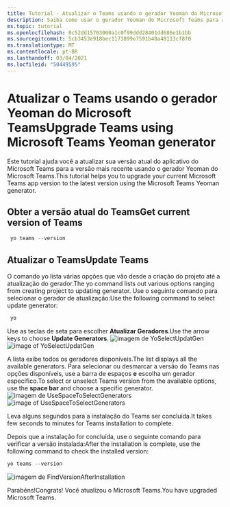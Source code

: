 ```yaml
---
title: Tutorial - Atualizar o Teams usando o gerador Yeoman do Microsoft Teams
description: Saiba como usar o gerador Yeoman do Microsoft Teams para atualizar o Teams.
ms.topic: tutorial
ms.openlocfilehash: 0c52dd15703000a1c0f99ddd28401dd686e1b1bb
ms.sourcegitcommit: 5cb3453e918bec1173899e7591b48a48113cf8f0
ms.translationtype: MT
ms.contentlocale: pt-BR
ms.lasthandoff: 03/04/2021
ms.locfileid: "50449595"
---
```

# <a name="upgrade-teams-using-microsoft-teams-yeoman-generator"></a><span data-ttu-id="33c94-103">Atualizar o Teams usando o gerador Yeoman do Microsoft Teams</span><span class="sxs-lookup"><span data-stu-id="33c94-103">Upgrade Teams using Microsoft Teams Yeoman generator</span></span>
<span data-ttu-id="33c94-104">Este tutorial ajuda você a atualizar sua versão atual do aplicativo do Microsoft Teams para a versão mais recente usando o gerador Yeoman do Microsoft Teams.</span><span class="sxs-lookup"><span data-stu-id="33c94-104">This tutorial helps you to upgrade your current Microsoft Teams app version to the latest version using the Microsoft Teams Yeoman generator.</span></span>

## <a name="get-current-version-of-teams"></a><span data-ttu-id="33c94-105">Obter a versão atual do Teams</span><span class="sxs-lookup"><span data-stu-id="33c94-105">Get current version of Teams</span></span>
```PowerShell
 yo teams --version
```

## <a name="update-teams"></a><span data-ttu-id="33c94-106">Atualizar o Teams</span><span class="sxs-lookup"><span data-stu-id="33c94-106">Update Teams</span></span>
<span data-ttu-id="33c94-107">O comando yo lista várias opções que vão desde a criação do projeto até a atualização do gerador.</span><span class="sxs-lookup"><span data-stu-id="33c94-107">The yo command lists out various options ranging from creating project to updating generator.</span></span> <span data-ttu-id="33c94-108">Use o seguinte comando para selecionar o gerador de atualização:</span><span class="sxs-lookup"><span data-stu-id="33c94-108">Use the following command to select update generator:</span></span>
```PowerShell
 yo
```

<span data-ttu-id="33c94-109">Use as teclas de seta para escolher **Atualizar Geradores**.</span><span class="sxs-lookup"><span data-stu-id="33c94-109">Use the arrow keys to choose **Update Generators**.</span></span>
<span data-ttu-id="33c94-110">![imagem de YoSelectUpdatGen](~/assets/images/Update-Teams/YoSelectUpdateGen.png)</span><span class="sxs-lookup"><span data-stu-id="33c94-110">![image of YoSelectUpdatGen](~/assets/images/Update-Teams/YoSelectUpdateGen.png)</span></span>

<span data-ttu-id="33c94-111">A lista exibe todos os geradores disponíveis.</span><span class="sxs-lookup"><span data-stu-id="33c94-111">The list displays all the available generators.</span></span> <span data-ttu-id="33c94-112">Para selecionar ou desmarcar a versão do Teams nas opções disponíveis, use a barra de espaços **e** escolha um gerador específico.</span><span class="sxs-lookup"><span data-stu-id="33c94-112">To select or unselect Teams version from the available options, use the **space bar** and choose a specific generator.</span></span>
<span data-ttu-id="33c94-113">![imagem de UseSpaceToSelectGenerators](~/assets/images/Update-Teams/UseSpaceToSelectGenerators.png)</span><span class="sxs-lookup"><span data-stu-id="33c94-113">![image of UseSpaceToSelectGenerators](~/assets/images/Update-Teams/UseSpaceToSelectGenerators.png)</span></span>

<span data-ttu-id="33c94-114">Leva alguns segundos para a instalação do Teams ser concluída.</span><span class="sxs-lookup"><span data-stu-id="33c94-114">It takes few seconds to minutes for Teams installation to complete.</span></span>

<span data-ttu-id="33c94-115">Depois que a instalação for concluída, use o seguinte comando para verificar a versão instalada:</span><span class="sxs-lookup"><span data-stu-id="33c94-115">After the installation is complete, use the following command to check the installed version:</span></span>

```PowerShell
yo teams --version
```

![imagem de FindVersionAfterInstallation](~/assets/images/Update-Teams/FindVersionAfterInstallation.png)

<span data-ttu-id="33c94-117">Parabéns!</span><span class="sxs-lookup"><span data-stu-id="33c94-117">Congrats!</span></span> <span data-ttu-id="33c94-118">Você atualizou o Microsoft Teams.</span><span class="sxs-lookup"><span data-stu-id="33c94-118">You have upgraded Microsoft Teams.</span></span>

